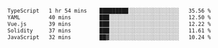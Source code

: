 <!--START_SECTION:waka-->

```txt
TypeScript   1 hr 54 mins    █████████░░░░░░░░░░░░░░░░   35.56 %
YAML         40 mins         ███░░░░░░░░░░░░░░░░░░░░░░   12.50 %
Vue.js       39 mins         ███░░░░░░░░░░░░░░░░░░░░░░   12.22 %
Solidity     37 mins         ███░░░░░░░░░░░░░░░░░░░░░░   11.61 %
JavaScript   32 mins         ██▓░░░░░░░░░░░░░░░░░░░░░░   10.24 %
```

<!--END_SECTION:waka-->